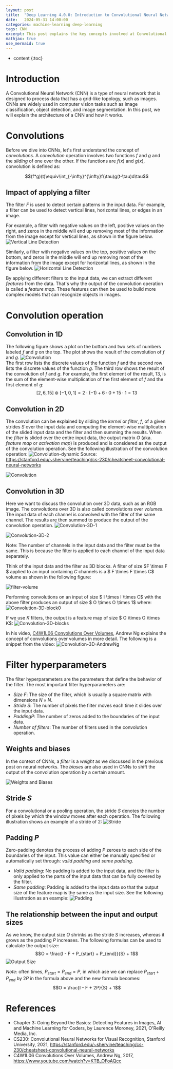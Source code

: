 ```yaml
---
layout: post
title:  "Deep Learning 4.0.0: Introduction to Convolutional Neural Network (CNN)"
date:   2024-05-31 14:00:00
categories: machine-learning deep-learning
tags: CNN
excerpt: This post explains the key concepts involved at Convolutional Neural Network (CNN).
mathjax: true
use_mermaid: true
---
```


* content
{:toc}

# Introduction
A Convolutional Neural Network (CNN) is a type of neural network that is designed to process data that has a grid-like topology, such as images. 
CNNs are widely used in computer vision tasks such as image classification, object detection, and image segmentation. 
In this post, we will explain the architecture of a CNN and how it works.


# Convolutions
Before we dive into CNNs, let's first understand the concept of _convolutions_. 
A _convolution_ operation involves two functions $f$ and $g$ and the _sliding_ of one over the other. If the functions are $f(x)$ and $g(x)$, convolution is defined as:  
<p align="center">$$(f*g)(t)\equiv\int_{-\infty}^{\infty}f(\tau)g(t-\tau)d\tau$$</p>  

## Impact of applying a filter
The filter $F$ is used to detect certain patterns in the input data. For example, a filter can be used to detect vertical lines, horizontal lines, or edges in an image.

For example, a filter with negative values on the left, positive values on the right, and zeros in the middle will end up removing most of the information from the image
except for vertical lines, as shown in the figure below.
![Vertical Line Detection](/assets/images/ML/004/detect-vertical.png)

Similarly, a filter with negative values on the top, positive values on the bottom, and zeros in the middle will end up removing most of the information from the image
except for horizontal lines, as shown in the figure below.
![Horizontal Line Detection](/assets/images/ML/004/detect-horizontal.png)

By applying different filters to the input data, we can extract different _features_ from the data. That's why the output of the convolution operation is called a _feature map_.
These features can then be used to build more complex models that can recognize objects in images. 

# Convolution operation

## Convolution in 1D
The following figure shows a plot on the bottom and two sets of numbers labeled $f$ and $g$ on the top. The plot shows the result of the convolution of $f$ and $g$.
![Convolution](/assets/images/ML/004/convolution_1d.png)  
The first row lists the discrete values of the function $f$ and the second row lists the discrete values of the function $g$. The third row shows the result of the convolution of $f$ and $g$.
For example, the first element of the result, 13, is the sum of the element-wise multiplication of the first element of $f$ and the first element of $g$:
$$[2, 6, 15] \circledast [-1, 0, 1] = 2\cdot (-1) + 6 \cdot 0 + 15 \cdot 1 = 13 $$


## Convolution in 2D
The convolution can be explained by sliding the _kernel_ or _filter_, $f$, of a given strides $S$ over the input data and computing the element-wise multiplication of the slided input data and the filter and then summing the results. 
When the _filter_ is slided over the entire input data, the output matrix $O$ (aka. _feature map_ or _activation map_) is produced and is considered as the output of the convolution operation.  See the following illustration of the convolution operation:
![Convolution-dynamic](https://stanford.edu/~shervine/teaching/cs-230/illustrations/convolution-layer-a.png)
Source: https://stanford.edu/~shervine/teaching/cs-230/cheatsheet-convolutional-neural-networks

![Convolution](/assets/images/ML/004/convolution2d.png)

## Convolution in 3D
Here we want to discuss the convolution over 3D data, such as an RGB image. The convolutions over 3D is also called convolutions over _volumes_.
The input data of each channel is convolved with the filter of the same channel. The results are then summed to produce the output of the convolution operation.
![Convolution-3D-1](/assets/images/ML/004/convolution3d-1.png)

![Convolution-3D-2](/assets/images/ML/004/convolution3d-2.png)

Note: The number of channels in the input data and the filter must be the same. This is because the filter is applied to each channel of the input data separately.

Think of the input data and the filter as 3D blocks. 
A filter of size $F \times F $ applied to an input containing $C$ channels is a $ F \times F \times C$ volume as shown in the following figure:   

![filter-volume](/assets/images/ML/004/filter1-volume.png)

Performing convolutions on an input of size $ I \times I \times C$ with the above filter produces an output of size $ O \times O \times 1$ where:
![Convolution-3D-block0](/assets/images/ML/004/convolution3d-blocks0.png)

If we use $K$ filters, the output is a feature map of size $ O \times O \times K$:
![Convolution-3D-blocks](/assets/images/ML/004/convolution3d-blocks.png)

In his video, [C4W1L06 Convolutions Over Volumes](https://www.youtube.com/watch?v=KTB_OFoAQcc), Andrew Ng explains the concept of convolutions over volumes in more detail. The following
is a snippet from the video:
![Convolution-3D-AndrewNg](/assets/images/ML/004/convolution3d-andrew.png)

# Filter hyperparameters
The filter hyperparameters are the parameters that define the behavior of the filter. The most important filter hyperparameters are:
- _Size_ $F$: The size of the filter, which is usually a square matrix with dimensions $N \times N$.
- _Stride_ $S$: The number of pixels the filter moves each time it slides over the input data.
- _Padding_$P$: The number of zeros added to the boundaries of the input data.
- _Number of filters_: The number of filters used in the convolution operation.

## Weights and biases
In the context of CNNs, a _filter_ is a _weight_ as we discussed in the previous post on neural networks.  The _biases_ are also used in CNNs to shift the output of the convolution operation by a certain amount.

![Weights and Biases](/assets/images/ML/004/bias.png)

## Stride $S$
For a convolutional or a pooling operation, the stride $S$ denotes the number of pixels by which the window moves after each operation. The following illustration
shows an example of a stride of 2:
![Stride](/assets/images/ML/004/stride_example.png)

## Padding $P$
Zero-padding denotes the process of adding $P$ zeroes to each side of the boundaries of the input. This value can either be manually specified or automatically set through: _valid padding_ and _same padding_.
- _Valid padding_: No padding is added to the input data, and the filter is only applied to the parts of the input data that can be fully covered by the filter.
- _Same padding_: Padding is added to the input data so that the output size of the feature map is the same as the input size. See the following illustration as an example:
![Padding](/assets/images/ML/004/padding.png)


## The relationship between the input and output sizes
As we know, the output size $O$ shrinks as the stride $S$ increases, whereas it grows as the padding $P$ increases. The following formulas can be used to calculate the output size:
$$O = \frac{I - F + P_{start} + P_{end}}{S} + 1$$
![Output Size](/assets/images/ML/004/relationship.png)

_Note_: often times, $P_{start}=P_{end}=P$, in which ase we can replace $P_{start} + P_{end}$ by $2P$ in the formula above and the new formula becomes:
$$O = \frac{I - F + 2P}{S} + 1$$

# References
- Chapter 3: Going Beyond the Basics: Detecting Features in Images, AI and Machine Learning for Coders, by Laurence Moroney, 2021, O'Reilly Media, Inc.
- CS230: Convolutional Neural Networks for Visual Recognition, Stanford University, 2021, https://stanford.edu/~shervine/teaching/cs-230/cheatsheet-convolutional-neural-networks
- C4W1L06 Convolutions Over Volumes, Andrew Ng, 2017, https://www.youtube.com/watch?v=KTB_OFoAQcc